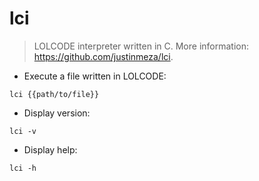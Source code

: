 # lci

> LOLCODE interpreter written in C.
> More information: <https://github.com/justinmeza/lci>.

- Execute a file written in LOLCODE:

`lci {{path/to/file}}`

- Display version:

`lci -v`

- Display help:

`lci -h`
